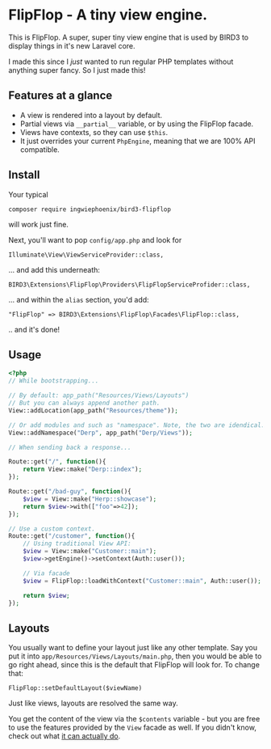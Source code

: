 # FlipFlop - A tiny view engine.

This is FlipFlop. A super, super tiny view engine that is used by BIRD3 to display things in it's new Laravel core.

I made this since I _just_ wanted to run regular PHP templates without anything super fancy. So I just made this!

## Features at a glance
- A view is rendered into a layout by default.
- Partial views via `__partial__` variable, or by using the FlipFlop facade.
- Views have contexts, so they can use `$this`.
- It just overrides your current `PhpEngine`, meaning that we are 100% API compatible.

## Install
Your typical

    composer require ingwiephoenix/bird3-flipflop

will work just fine.

Next, you'll want to pop `config/app.php` and look for

    Illuminate\View\ViewServiceProvider::class,

... and add this underneath:

    BIRD3\Extensions\FlipFlop\Providers\FlipFlopServiceProfider::class,

... and within the `alias` section, you'd add:

    "FlipFlop" => BIRD3\Extensions\FlipFlop\Facades\FlipFlop::class,

.. and it's done!

## Usage
```php
<?php
// While bootstrapping...

// By default: app_path("Resources/Views/Layouts")
// But you can always append another path.
View::addLocation(app_path("Resources/theme"));

// Or add modules and such as "namespace". Note, the two are idendical.
View::addNamespace("Derp", app_path("Derp/Views"));

// When sending back a response...

Route::get("/", function(){
    return View::make("Derp::index");
});

Route::get("/bad-guy", function(){
    $view = View::make("Herp::showcase");
    return $view->with(["foo"=>42]);
});

// Use a custom context.
Route::get("/customer", function(){
    // Using traditional View API:
    $view = View::make("Customer::main");
    $view->getEngine()->setContext(Auth::user());

    // Via facade
    $view = FlipFlop::loadWithContext("Customer::main", Auth::user());

    return $view;
});
```

## Layouts
You usually want to define your layout just like any other template. Say you put it into `app/Resources/Views/Layouts/main.php`, then you would be able to go right ahead, since this is the default that FlipFlop will look for. To change that:

    FlipFlop::setDefaultLayout($viewName)

Just like views, layouts are resolved the same way.

You get the content of the view via the `$contents` variable - but you are free to use the features provided by the `View` facade as well. If you didn't know, check out what [it can actually do](http://laravel.com/api/5.1/Illuminate/View/View.html).
